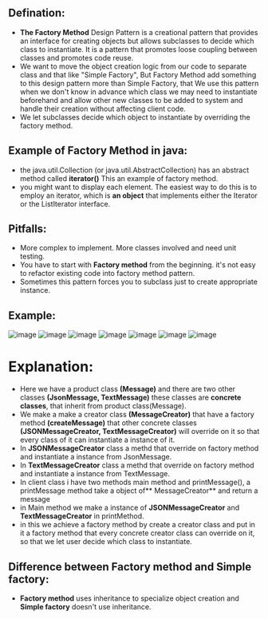 ## Defination: 
- **The Factory Method** Design Pattern is a creational pattern that provides an interface for creating objects but allows subclasses to decide which class to instantiate. It is a pattern that promotes loose coupling between classes and promotes code reuse.
- We want to move the object creation logic from our code to separate class and that like "Simple Factory", But Factory Method add something to this design pattern more than Simple Factory, that We use this pattern when we don't know in advance which class we may need to instantiate beforehand and allow other new classes to be added to system and handle their creation without affecting client code.
- We let subclasses decide which object to instantiate by overriding the factory method.

## Example of Factory Method in java:
- the java.util.Collection (or java.util.AbstractCollection) has an abstract method called **iterator()** This an example of factory method.
- you might want to display each element. The easiest way to do this is to employ an iterator, which is **an object** that implements either the Iterator or the ListIterator interface.

## Pitfalls:
- More complex to implement. More classes involved and need unit testing.
- You have to start with **Factory method** from the beginning. it's not easy to refactor existing code into factory method pattern.
- Sometimes this pattern forces you to subclass just to create appropriate instance.

## Example:
![image](https://github.com/NourhanSaeed707/Design-pattern/assets/64387352/edb8e0a5-5235-4703-9169-bc899e1261ad)
![image](https://github.com/NourhanSaeed707/Design-pattern/assets/64387352/387afbf3-1e12-44ad-bc82-5c7f01d23116)
![image](https://github.com/NourhanSaeed707/Design-pattern/assets/64387352/670ae295-0856-438c-b7f8-55e54f6b2bb1)
![image](https://github.com/NourhanSaeed707/Design-pattern/assets/64387352/7c8d6ae0-f291-4773-8378-b5261f95d331)
![image](https://github.com/NourhanSaeed707/Design-pattern/assets/64387352/e96823cf-952f-4127-b53e-b13d02876d89)
![image](https://github.com/NourhanSaeed707/Design-pattern/assets/64387352/2c4fda19-5f97-4e28-bd9b-cd29dc5e9ec5)
![image](https://github.com/NourhanSaeed707/Design-pattern/assets/64387352/957e519b-c95b-40d0-b28d-859b8b515cb9)

# Explanation:
- Here we have a product class **(Message)** and there are two other classes **(JsonMessage, TextMessage)** these classes are **concrete classes**, that inherit from product class(Message).
- We make a make a creator class **(MessageCreator)** that have a factory method **(createMessage)** that other concrete classes **(JSONMessageCreator, TextMessageCreator)** will override on it so that every class of it can instantiate a instance of it.
- In **JSONMessageCreator** class a methd that override on factory method and instantiate a instance from JsonMessage.
- In **TextMessageCreator** class a methd that override on factory method and instantiate a instance from TextMessage.
- In client class i have two methods main method and printMessage(), a printMessage method take a object of** MessageCreator** and return a message
- in Main method we make a instance of **JSONMessageCreator** and **TextMessageCreator** in printMethod.
- in this we achieve a factory method by create a creator class and put in it a factory method that every concrete creator class can override on it, so that we let user decide which class to instantiate.

## Difference between Factory method and Simple factory:
- **Factory method** uses inheritance to specialize object creation and **Simple factory** doesn't use inheritance.







